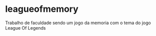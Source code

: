 # leagueofmemory
Trabalho de faculdade sendo um jogo da memoria com o tema do jogo League Of Legends

